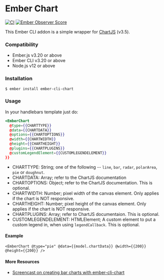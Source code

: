 # Ember Chart

[![CI](https://github.com/aomran/ember-cli-chart/actions/workflows/ci.yml/badge.svg?event=push)](https://github.com/aomran/ember-cli-chart/actions/workflows/ci.yml)
[![Ember Observer Score](https://emberobserver.com/badges/ember-cli-chart.svg)](https://emberobserver.com/addons/ember-cli-chart)

This Ember CLI addon is a simple wrapper for [ChartJS](http://www.chartjs.org/) (v3.5).

### Compatibility

* Ember.js v3.20 or above
* Ember CLI v3.20 or above
* Node.js v12 or above

### Installation

```
$ ember install ember-cli-chart
```

### Usage

In your handlebars template just do:

```hbs
<EmberChart
  @type={{CHARTTYPE}}
  @data={{CHARTDATA}}
  @options={{CHARTOPTIONS}}
  @width={{CHARTWIDTH}}
  @height={{CHARTHEIGHT}}
  @plugins={{CHARTPLUGINS}}
  @customLegendElement={{CUSTOMLEGENDELEMENT}}
}}
```

- CHARTTYPE: String; one of the following -- `line`, `bar`, `radar`, `polarArea`, `pie` or `doughnut`.
- CHARTDATA: Array; refer to the ChartJS documentation
- CHARTOPTIONS: Object; refer to the ChartJS documentation. This is optional.
- CHARTWIDTH: Number; pixel width of the canvas element. Only applies if the chart is NOT responsive.
- CHARTHEIGHT: Number; pixel height of the canvas element. Only applies if the chart is NOT responsive.
- CHARTPLUGINS: Array; refer to ChartJS documentaion. This is optional.
- CUSTOMLEGENDELEMENT: HTMLElement; A custom element to put a custom legend in, when using `legendCallback`. This is optional.

#### Example

```
<EmberChart @type="pie" @data={{model.chartData}} @width={{200}} @height={{200}} />
```

#### More Resources

- [Screencast on creating bar charts with ember-cli-chart](https://www.emberscreencasts.com/posts/46-bar-charts-with-ember-cli-chart)

